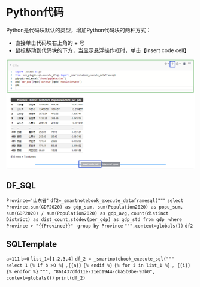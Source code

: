 # Python代码

Python是代码块默认的类型，增加Python代码块的两种方式：

* 直接单击代码块右上角的 + 号
* 鼠标移动到代码块的下方，当显示悬浮操作框时，单击【insert code cell】

![](/assets/inspython.png)

## DF_SQL

`Province='山东省'`
`df2=_smartnotebook_execute_dataframesql("""`
`select Province,sum(GDP2020) as gdp_sum, sum(Population2020) as popu_sum,`
`sum(GDP2020) / sum(Population2020) as gdp_avg,`
`count(distinct District) as dist_count,stddev(per_gdp) as gdp_std from gdp `
`where Province > "{{Province}}" `
`group by Province`
`""",context=globals())`
`df2`


## SQLTemplate

`a=111`
`b=0`
`list_1=[1,2,3,4]`
`df_2 = _smartnotebook_execute_sql("""    select 1`
`{% if b >0 %}`
`,{{a}}`
`{% endif %}`
`{% for i in list_1 %}`
`, {{i}}`
`{% endfor %}`
`""", "861437dfd11e-11ed1944-cba5b0be-93b0", context=globals())`
`print(df_2)`


